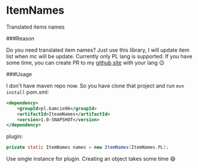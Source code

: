 # ItemNames
Translated items names

###Reason

Do you need translated item names? Just use this library, I will update item list when mc will be update.
Currently only PL lang is supported. If you have some time, you can create PR to my [github site](https://github.com/kamcio96/kamcio96.github.io) with your lang :wink:

###Usage

I don't have maven repo now. So you have clone that project and run ```mvn install```
pom.xml:
```xml
<dependency>
    <groupId>pl.kamcio96</groupId>
    <artifactId>IteamNames</artifactId>
    <version>1.0-SNAPSHOT</version>
</dependency>
```

plugin:
```java
private static ItemNames names = new ItemNames(ItemNames.PL);
```

Use single instance for plugin. Creating an object takes some time :smile:
